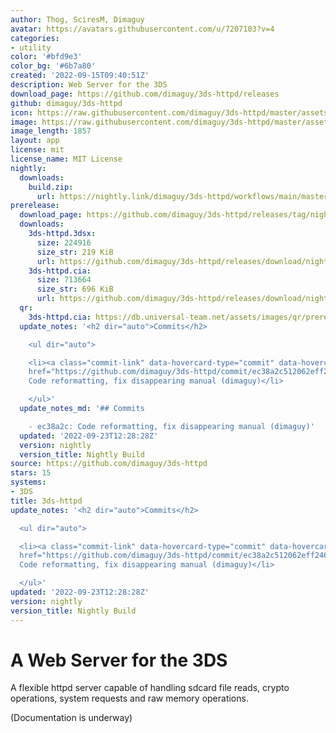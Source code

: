 ```yaml
---
author: Thog, SciresM, Dimaguy
avatar: https://avatars.githubusercontent.com/u/7207103?v=4
categories:
- utility
color: '#bfd9e3'
color_bg: '#6b7a80'
created: '2022-09-15T09:40:51Z'
description: Web Server for the 3DS
download_page: https://github.com/dimaguy/3ds-httpd/releases
github: dimaguy/3ds-httpd
icon: https://raw.githubusercontent.com/dimaguy/3ds-httpd/master/assets/icon.png
image: https://raw.githubusercontent.com/dimaguy/3ds-httpd/master/assets/banner.png
image_length: 1857
layout: app
license: mit
license_name: MIT License
nightly:
  downloads:
    build.zip:
      url: https://nightly.link/dimaguy/3ds-httpd/workflows/main/master/build.zip
prerelease:
  download_page: https://github.com/dimaguy/3ds-httpd/releases/tag/nightly
  downloads:
    3ds-httpd.3dsx:
      size: 224916
      size_str: 219 KiB
      url: https://github.com/dimaguy/3ds-httpd/releases/download/nightly/3ds-httpd.3dsx
    3ds-httpd.cia:
      size: 713664
      size_str: 696 KiB
      url: https://github.com/dimaguy/3ds-httpd/releases/download/nightly/3ds-httpd.cia
  qr:
    3ds-httpd.cia: https://db.universal-team.net/assets/images/qr/prerelease/3ds-httpd-cia.png
  update_notes: '<h2 dir="auto">Commits</h2>

    <ul dir="auto">

    <li><a class="commit-link" data-hovercard-type="commit" data-hovercard-url="https://github.com/dimaguy/3ds-httpd/commit/ec38a2c512062eff246e5c1628559e95501a554f/hovercard"
    href="https://github.com/dimaguy/3ds-httpd/commit/ec38a2c512062eff246e5c1628559e95501a554f"><tt>ec38a2c</tt></a>:
    Code reformatting, fix disappearing manual (dimaguy)</li>

    </ul>'
  update_notes_md: '## Commits

    - ec38a2c: Code reformatting, fix disappearing manual (dimaguy)'
  updated: '2022-09-23T12:28:28Z'
  version: nightly
  version_title: Nightly Build
source: https://github.com/dimaguy/3ds-httpd
stars: 15
systems:
- 3DS
title: 3ds-httpd
update_notes: '<h2 dir="auto">Commits</h2>

  <ul dir="auto">

  <li><a class="commit-link" data-hovercard-type="commit" data-hovercard-url="https://github.com/dimaguy/3ds-httpd/commit/ec38a2c512062eff246e5c1628559e95501a554f/hovercard"
  href="https://github.com/dimaguy/3ds-httpd/commit/ec38a2c512062eff246e5c1628559e95501a554f"><tt>ec38a2c</tt></a>:
  Code reformatting, fix disappearing manual (dimaguy)</li>

  </ul>'
updated: '2022-09-23T12:28:28Z'
version: nightly
version_title: Nightly Build
---
```

# A Web Server for the 3DS
A flexible httpd server capable of handling sdcard file reads, crypto operations, system requests and raw memory operations.

(Documentation is underway)